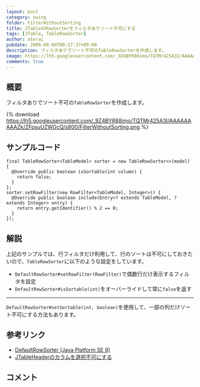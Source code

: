 ```yaml
---
layout: post
category: swing
folder: FilterWithoutSorting
title: JTableのRowSorterをフィルタありソート不可にする
tags: [JTable, TableRowSorter]
author: aterai
pubdate: 2008-08-04T00:17:37+09:00
description: フィルタありでソート不可のTableRowSorterを作成します。
image: https://lh5.googleusercontent.com/_9Z4BYR88imo/TQTMr425A3I/AAAAAAAAAZk/ZFpsuUZWGcQ/s800/FilterWithoutSorting.png
comments: true
---
```

## 概要
フィルタありでソート不可の`TableRowSorter`を作成します。

{% download https://lh5.googleusercontent.com/_9Z4BYR88imo/TQTMr425A3I/AAAAAAAAAZk/ZFpsuUZWGcQ/s800/FilterWithoutSorting.png %}

## サンプルコード
<pre class="prettyprint"><code>final TableRowSorter&lt;TableModel&gt; sorter = new TableRowSorter&lt;&gt;(model) {
  @Override public boolean isSortable(int column) {
    return false;
  }
};
sorter.setRowFilter(new RowFilter&lt;TableModel, Integer&gt;() {
  @Override public boolean include(Entry&lt;? extends TableModel, ? extends Integer&gt; entry) {
    return entry.getIdentifier() % 2 == 0;
  }
});
</code></pre>

## 解説
上記のサンプルでは、行フィルタだけ利用して、行のソートは不可にしておきたいので、`TableRowSorter`に以下のような設定をしています。

- `DefaultRowSorter#setRowFilter(RowFilter)`で偶数行だけ表示するフィルタを設定
- `DefaultRowSorter#isSortable(int)`をオーバーライドして常に`false`を返す

<!-- dummy comment line for breaking list -->

- - - -
`DefaultRowSorter#setSortable(int, boolean)`を使用して、一部の列だけソート不可にする方法もあります。

## 参考リンク
- [DefaultRowSorter (Java Platform SE 8)](https://docs.oracle.com/javase/jp/8/docs/api/javax/swing/DefaultRowSorter.html)
- [JTableHeaderのカラムを選択不可にする](https://ateraimemo.com/Swing/DisabledHeader.html)

<!-- dummy comment line for breaking list -->

## コメント
